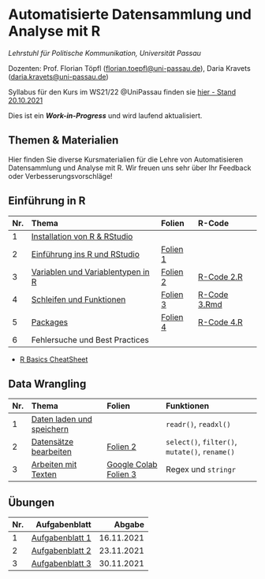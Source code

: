 # Automatisierte Datensammlung und Analyse mit R

*Lehrstuhl für Politische Kommunikation, Universität Passau* 

Dozenten: Prof. Florian Töpfl (<florian.toepfl@uni-passau.de>), Daria Kravets (<daria.kravets@uni-passau.de>)


Syllabus für den Kurs im WS21/22 @UniPassau finden sie [hier - Stand 20.10.2021](https://github.com/polcomm-passau/computational-methods-kurs/files/7381107/2021_10_20_Seminarplan_Datensammlung%2BUebung_neu.pdf)

  
Dies ist ein ***Work-in-Progress*** und wird laufend aktualisiert.

Themen & Materialien 
---------------

Hier finden Sie diverse Kursmaterialien für die Lehre von Automatisieren Datensammlung und Analyse mit R. Wir freuen uns sehr über Ihr Feedback oder Verbesserungsvorschläge!

## Einführung in R  

| Nr.  | Thema       | Folien    |R-Code  |
| -----|:------------| :---------|:-------|
| 1    | [Installation von R & RStudio](https://github.com/polcomm-passau/computational-methods-kurs/blob/main/tutorials/installation.md)| |
| 2    | [Einführung ins R und RStudio](https://github.com/polcomm-passau/computational-methods-kurs/blob/main/tutorials/basics_R_woche1.md)| [Folien 1](https://github.com/polcomm-passau/computational-methods-kurs/files/7390878/Sitzung.1_.WU.Programmieren.fur.KoWi.pdf)| |
| 3    | [Variablen und Variablentypen in R](https://github.com/polcomm-passau/computational-methods-kurs/blob/main/tutorials/variablen.md) |  [Folien 2](https://github.com/polcomm-passau/computational-methods-kurs/files/7441299/Sitzung.2_.WU.Programmieren.fur.KoWi.pdf) | [R-Code 2.R](https://github.com/polcomm-passau/computational-methods-kurs/blob/main/tutorials/r_code/variables.R) | [Basics R Cheatsheet](https://github.com/rstudio/cheatsheets/blob/main/base-r.pdf)              |
| 4    | [Schleifen und Funktionen](https://github.com/polcomm-passau/computational-methods-kurs/blob/main/tutorials/loops_and_functions.md) | [Folien 3](https://github.com/polcomm-passau/computational-methods-kurs/files/7503813/Sitzung.3.-.R_Schleifen.Bedingungen.Funktionen.pdf)| [R-Code 3.Rmd](https://github.com/polcomm-passau/computational-methods-kurs/blob/main/tutorials/r_code/Illustration_Programmieren%20von%20Schleifen%20%26%20Funktionen.Rmd)| 
| 5    | [Packages](https://github.com/polcomm-passau/computational-methods-kurs/blob/main/tutorials/packages.md) | [Folien 4](https://github.com/polcomm-passau/computational-methods-kurs/files/7520889/Sitzung.3_.WU.Programmieren.fur.KoWi.pdf)| [R-Code 4.R](https://github.com/polcomm-passau/computational-methods-kurs/blob/main/tutorials/r_code/%C3%BCbung_3.R)  | 
| 6    | Fehlersuche und Best Practices | | |

* [R Basics CheatSheet](https://github.com/rstudio/cheatsheets/blob/main/base-r.pdf)

## Data Wrangling

| Nr.  | Thema| Folien | Funktionen |
| -----|:------------| :------|:-------|
| 1    | [Daten laden und speichern](https://github.com/polcomm-passau/computational-methods-kurs/blob/main/tutorials/loading_data.md) |        | `readr()`, `readxl()`   |
| 2    | [Datensätze bearbeiten](https://github.com/polcomm-passau/computational-methods-kurs/blob/main/tutorials/data_wrangling1.md)| [Folien 2](https://colab.research.google.com/drive/1zxPN0jXArKoqhEXK-oebTKmA0_0QxFA_?usp=sharing)| `select()`, `filter()`, `mutate()`, `rename()` | 
| 3    | [Arbeiten mit Texten](https://colab.research.google.com/drive/1qkkMRthvHTQphZ2Akk-yYiaMue5als-0?usp=sharing)| [Google Colab Folien 3](https://colab.research.google.com/drive/1qkkMRthvHTQphZ2Akk-yYiaMue5als-0?usp=sharing)|Regex und `stringr`|


## Übungen 

| Nr.  | Aufgabenblatt     | Abgabe|
| -----|------------------:|------:|
|    1 | [Aufgabenblatt 1](https://github.com/polcomm-passau/computational-methods-kurs/blob/main/exercises/aufgabenblatt_1.md)| 16.11.2021|
|    2 | [Aufgabenblatt 2](https://github.com/polcomm-passau/computational-methods-kurs/blob/main/exercises/aufgabenblatt_2.md)| 23.11.2021|
|    3 | [Aufgabenblatt 3](https://github.com/polcomm-passau/computational-methods-kurs/blob/main/exercises/aufgabenblatt_3.md)| 30.11.2021|

